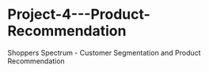 # Project-4---Product-Recommendation
Shoppers Spectrum - Customer Segmentation and Product Recommendation
